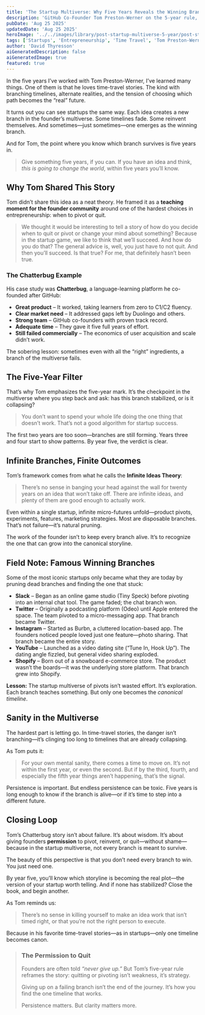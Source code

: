 ```yaml
---
title: 'The Startup Multiverse: Why Five Years Reveals the Winning Branch'
description: 'GitHub Co-Founder Tom Preston-Werner on the 5-year rule, pivots, and finding the winning branch in the startup multiverse.'
pubDate: 'Aug 25 2025'
updatedDate: 'Aug 25 2025'
heroImage: '../../images/library/post-startup-multiverse-5-year/post-startup-multiverse-5-year-hero.png'
tags: ['Startups', 'Entrepreneurship', 'Time Travel', 'Tom Preston-Werner']
author: 'David Thyresson'
aiGeneratedDescription: false
aiGeneratedImage: true
featured: true
---
```


In the five years I’ve worked with Tom Preston-Werner, I’ve learned many things. One of them is that he loves time-travel stories. The kind with branching timelines, alternate realities, and the tension of choosing which path becomes the “real” future.

It turns out you can see startups the same way. Each idea creates a new branch in the founder’s multiverse. Some timelines fade. Some reinvent themselves. And sometimes—just sometimes—one emerges as the winning branch.

And for Tom, the point where you know which branch survives is five years in.

> Give something five years, if you can. If you have an idea and think, _this is going to change the world_, within five years you’ll know.

## Why Tom Shared This Story

Tom didn’t share this idea as a neat theory. He framed it as a **teaching moment for the founder community** around one of the hardest choices in entrepreneurship: when to pivot or quit.

> We thought it would be interesting to tell a story of how do you decide when to quit or pivot or change your mind about something? Because in the startup game, we like to think that we’ll succeed. And how do you do that? The general advice is, well, you just have to not quit. And then you’ll succeed. Is that true? For me, that definitely hasn’t been true.

### The Chatterbug Example

His case study was **Chatterbug**, a language-learning platform he co-founded after GitHub:

- **Great product** – It worked, taking learners from zero to C1/C2 fluency.
- **Clear market need** – It addressed gaps left by Duolingo and others.
- **Strong team** – GitHub co-founders with proven track record.
- **Adequate time** – They gave it five full years of effort.
- **Still failed commercially** – The economics of user acquisition and scale didn’t work.

The sobering lesson: sometimes even with all the “right” ingredients, a branch of the multiverse fails.

## The Five-Year Filter

That’s why Tom emphasizes the five-year mark. It’s the checkpoint in the multiverse where you step back and ask: has this branch stabilized, or is it collapsing?

> You don’t want to spend your whole life doing the one thing that doesn’t work. That’s not a good algorithm for startup success.

The first two years are too soon—branches are still forming. Years three and four start to show patterns. By year five, the verdict is clear.

## Infinite Branches, Finite Outcomes

Tom’s framework comes from what he calls the **Infinite Ideas Theory**:

> There’s no sense in banging your head against the wall for twenty years on an idea that won’t take off. There are infinite ideas, and plenty of them are good enough to actually work.

Even within a single startup, infinite micro-futures unfold—product pivots, experiments, features, marketing strategies. Most are disposable branches. That’s not failure—it’s natural pruning.

The work of the founder isn’t to keep every branch alive. It’s to recognize the one that can grow into the canonical storyline.

## Field Note: Famous Winning Branches

Some of the most iconic startups only became what they are today by pruning dead branches and finding the one that stuck:

- **Slack** – Began as an online game studio (Tiny Speck) before pivoting into an internal chat tool. The game faded; the chat branch won.
- **Twitter** – Originally a podcasting platform (Odeo) until Apple entered the space. The team pivoted to a micro-messaging app. That branch became Twitter.
- **Instagram** – Started as Burbn, a cluttered location-based app. The founders noticed people loved just one feature—photo sharing. That branch became the entire story.
- **YouTube** – Launched as a video dating site (“Tune In, Hook Up”). The dating angle fizzled, but general video sharing exploded.
- **Shopify** – Born out of a snowboard e-commerce store. The product wasn’t the boards—it was the underlying store platform. That branch grew into Shopify.

**Lesson:** The startup multiverse of pivots isn’t wasted effort. It’s exploration. Each branch teaches something. But only one becomes the _canonical timeline_.

## Sanity in the Multiverse

The hardest part is letting go. In time-travel stories, the danger isn’t branching—it’s clinging too long to timelines that are already collapsing.

As Tom puts it:

> For your own mental sanity, there comes a time to move on. It’s not within the first year, or even the second. But if by the third, fourth, and especially the fifth year things aren’t happening, that’s the signal.

Persistence is important. But endless persistence can be toxic. Five years is long enough to know if the branch is alive—or if it’s time to step into a different future.

## Closing Loop

Tom’s Chatterbug story isn’t about failure. It’s about wisdom. It’s about giving founders **permission** to pivot, reinvent, or quit—without shame—because in the startup multiverse, not every branch is meant to survive.

The beauty of this perspective is that you don’t need every branch to win. You just need one.

By year five, you’ll know which storyline is becoming the real plot—the version of your startup worth telling. And if none has stabilized? Close the book, and begin another.

As Tom reminds us:

> There’s no sense in killing yourself to make an idea work that isn’t timed right, or that you’re not the right person to execute.

Because in his favorite time-travel stories—as in startups—only one timeline becomes canon.

> ### The Permission to Quit
>
> Founders are often told _“never give up.”_ But Tom’s five-year rule reframes the story: quitting or pivoting isn’t weakness, it’s strategy.
>
> Giving up on a failing branch isn’t the end of the journey. It’s how you find the one timeline that works.
>
> Persistence matters. But clarity matters more.

